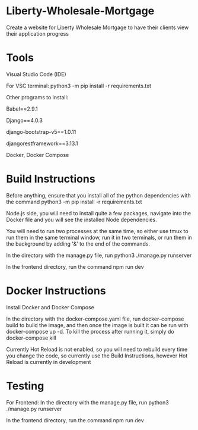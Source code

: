 # Liberty-Wholesale-Mortgage
Create a website for Liberty Wholesale Mortgage to have their clients view their application progress

# Tools

Visual Studio Code (IDE)

For VSC terminal: python3 -m pip install -r requirements.txt

Other programs to install:

Babel==2.9.1

Django==4.0.3

django-bootstrap-v5==1.0.11

djangorestframework==3.13.1

Docker, Docker Compose

# Build Instructions
Before anything, ensure that you install all of the python dependencies with the command
python3 -m pip install -r requirements.txt

Node.js side, you will need to install quite a few packages, navigate into the Docker file and you will see the installed Node dependencies.

You will need to run two processes at the same time, so either use tmux to run them in the same terminal window, run it in two terminals, or run them in the background by adding '&' to the end of the commands.


In the directory with the manage.py file, run python3 ./manage.py runserver

In the frontend directory, run the command npm run dev

# Docker Instructions
Install Docker and Docker Compose

In the directory with the docker-compose.yaml file, run docker-compose build to build the image,
and then once the image is built it can be run with docker-compose up -d. To kill the process after running it, simply do docker-compose kill

Currently Hot Reload is not enabled, so you will need to rebuild every time you change the code, so currently use the Build Instructions, however Hot Reload is currently in development

# Testing 
For Frontend: 
In the directory with the manage.py file, run python3 ./manage.py runserver 

In the frontend directory, run the command npm run dev
